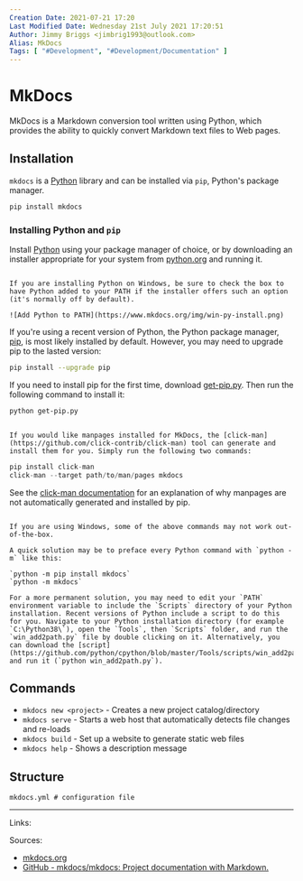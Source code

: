 ```yaml
---
Creation Date: 2021-07-21 17:20
Last Modified Date: Wednesday 21st July 2021 17:20:51
Author: Jimmy Briggs <jimbrig1993@outlook.com>
Alias: MkDocs
Tags: [ "#Development", "#Development/Documentation" ]
---
```


# MkDocs

MkDocs is a Markdown conversion tool written using Python, which provides the ability to quickly convert Markdown text files to Web pages.

## Installation

`mkdocs` is a [Python](Python.md) library and can be installed via `pip`, Python's package manager. 

```powershell
pip install mkdocs
```

### Installing Python and `pip`

Install [Python](https://www.python.org/) using your package manager of choice, or by downloading an installer appropriate for your system from [python.org](https://www.python.org/downloads/) and running it.

```ad-note

If you are installing Python on Windows, be sure to check the box to have Python added to your PATH if the installer offers such an option (it's normally off by default).

![Add Python to PATH](https://www.mkdocs.org/img/win-py-install.png)

```

If you're using a recent version of Python, the Python package manager, [pip](https://pip.readthedocs.io/en/stable/installing/), is most likely installed by default. However, you may need to upgrade pip to the lasted version:

```bash
pip install --upgrade pip
```

If you need to install pip for the first time, download [get-pip.py](https://bootstrap.pypa.io/get-pip.py). Then run the following command to install it:

```bash
python get-pip.py
```

```ad-note

If you would like manpages installed for MkDocs, the [click-man](https://github.com/click-contrib/click-man) tool can generate and install them for you. Simply run the following two commands:

```

```python
pip install click-man
click-man --target path/to/man/pages mkdocs
```

See the [click-man documentation](https://github.com/click-contrib/click-man#automatic-man-page-installation-with-setuptools-and-pip) for an explanation of why manpages are not automatically generated and installed by pip.

```ad-note

If you are using Windows, some of the above commands may not work out-of-the-box.

A quick solution may be to preface every Python command with `python -m` like this:

`python -m pip install mkdocs`
`python -m mkdocs`

For a more permanent solution, you may need to edit your `PATH` environment variable to include the `Scripts` directory of your Python installation. Recent versions of Python include a script to do this for you. Navigate to your Python installation directory (for example `C:\Python38\`), open the `Tools`, then `Scripts` folder, and run the `win_add2path.py` file by double clicking on it. Alternatively, you can download the [script](https://github.com/python/cpython/blob/master/Tools/scripts/win_add2path.py) and run it (`python win_add2path.py`).

```


## Commands

- `mkdocs new <project>` - Creates a new project catalog/directory
- `mkdocs serve` - Starts a web host that automatically detects file changes and re-loads
- `mkdocs build` - Set up a website to generate static web files
- `mkdocs help` - Shows a description message

## Structure

```
mkdocs.yml # configuration file
```

***

Links:

Sources: 
- [mkdocs.org](https://mkdocs.org/)
- [GitHub - mkdocs/mkdocs: Project documentation with Markdown.](https://github.com/mkdocs/mkdocs)



